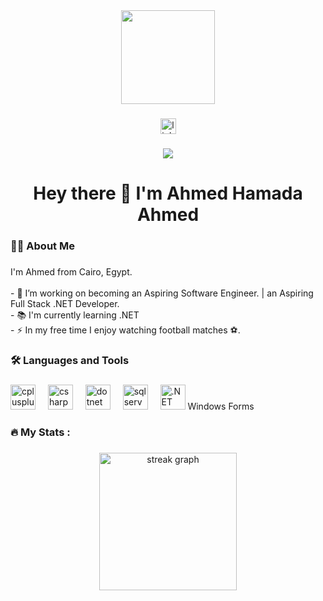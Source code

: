 <div align="center">
  <img height="150" src="https://media.giphy.com/media/M9gbBd9nbDrOTu1Mqx/giphy.gif"  />
</div>

###

<div align="center">
  <a href="https://www.linkedin.com/in/ahmed-hamada-ahmed-43b44335a" target="_blank">
    <img src="https://img.shields.io/static/v1?message=LinkedIn&logo=linkedin&label=&color=0077B5&logoColor=white&labelColor=&style=for-the-badge" height="25" alt="linkedin logo"  />
  </a>
</div>

###

<div align="center">
  <img src="https://visitor-badge.laobi.icu/badge?page_id=ahmed-hamada-hassan.ahmed-hamada-hassan&"  />
</div>

###

<h1 align="center">Hey there 👋 I'm Ahmed Hamada Ahmed</h1>

###

<h3 align="left">👩‍💻 About Me</h3>

###

<p align="left">
I'm Ahmed from Cairo, Egypt.<br><br>
- 🔭 I’m working on becoming an Aspiring Software Engineer. | an Aspiring Full Stack .NET Developer. <br>
- 📚 I'm currently learning .NET <br>
- ⚡ In my free time I enjoy watching football matches ⚽.
</p>

###

<h3 align="left">🛠 Languages and Tools</h3>

###

<div align="left">
  <img src="https://cdn.jsdelivr.net/gh/devicons/devicon/icons/cplusplus/cplusplus-original.svg" height="40" alt="cplusplus logo" />
  <img width="12" />
  <img src="https://cdn.jsdelivr.net/gh/devicons/devicon/icons/csharp/csharp-original.svg" height="40" alt="csharp logo" />
  <img width="12" />
  <img src="https://cdn.jsdelivr.net/gh/devicons/devicon/icons/dot-net/dot-net-plain-wordmark.svg" height="40" alt="dotnet logo" />
  <img width="12" />
  <img src="https://www.svgrepo.com/show/303229/microsoft-sql-server-logo.svg" height="40" alt="sqlserver logo" />
  <img width="12" />
  <img src="https://cdn.jsdelivr.net/gh/devicons/devicon/icons/dot-net/dot-net-original-wordmark.svg" height="40" alt=".NET logo" /> 
  <span>Windows Forms</span>
</div>

###

<h3 align="left">🔥 My Stats :</h3>

###

<div align="center">
  <img src="https://streak-stats.demolab.com?user=ahmed-hamada-hassan&locale=en&mode=daily&theme=dark&hide_border=false&border_radius=5&order=3" height="220" alt="streak graph"  />
</div>
